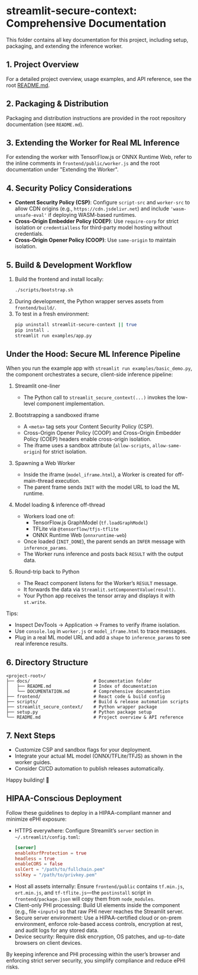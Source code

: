 # streamlit-secure-context: Comprehensive Documentation

This folder contains all key documentation for this project, including setup, packaging, and extending the inference worker.

## 1. Project Overview

For a detailed project overview, usage examples, and API reference, see the root [README.md](../README.md).

## 2. Packaging & Distribution

Packaging and distribution instructions are provided in the root repository documentation (see `README.md`).

## 3. Extending the Worker for Real ML Inference

For extending the worker with TensorFlow.js or ONNX Runtime Web, refer to the inline comments in `frontend/public/worker.js` and the root documentation under "Extending the Worker".

## 4. Security Policy Considerations

- **Content Security Policy (CSP)**: Configure `script-src` and `worker-src` to allow CDN origins (e.g., `https://cdn.jsdelivr.net`) and include `'wasm-unsafe-eval'` if deploying WASM-based runtimes.
- **Cross-Origin Embedder Policy (COEP)**: Use `require-corp` for strict isolation or `credentialless` for third-party model hosting without credentials.
- **Cross-Origin Opener Policy (COOP)**: Use `same-origin` to maintain isolation.

## 5. Build & Development Workflow

1. Build the frontend and install locally:
   ```bash
   ./scripts/bootstrap.sh
   ```
2. During development, the Python wrapper serves assets from `frontend/build/`.
3. To test in a fresh environment:
   ```bash
   pip uninstall streamlit-secure-context || true
   pip install .
   streamlit run examples/app.py
   ```

## Under the Hood: Secure ML Inference Pipeline

When you run the example app with `streamlit run examples/basic_demo.py`, the component orchestrates a secure, client-side inference pipeline:

1. Streamlit one-liner
   - The Python call to `streamlit_secure_context(...)` invokes the low-level component implementation.

2. Bootstrapping a sandboxed iframe
   - A `<meta>` tag sets your Content Security Policy (CSP).
   - Cross-Origin Opener Policy (COOP) and Cross-Origin Embedder Policy (COEP) headers enable cross-origin isolation.
   - The iframe uses a sandbox attribute (`allow-scripts`, `allow-same-origin`) for strict isolation.

3. Spawning a Web Worker
   - Inside the iframe (`model_iframe.html`), a Worker is created for off-main-thread execution.
   - The parent frame sends `INIT` with the model URL to load the ML runtime.

4. Model loading & inference off-thread
   - Workers load one of:
     - TensorFlow.js GraphModel (`tf.loadGraphModel`)
     - TFLite via `@tensorflow/tfjs-tflite`
     - ONNX Runtime Web (`onnxruntime-web`)
   - Once loaded (`INIT_DONE`), the parent sends an `INFER` message with `inference_params`.
   - The Worker runs inference and posts back `RESULT` with the output data.

5. Round-trip back to Python
   - The React component listens for the Worker’s `RESULT` message.
   - It forwards the data via `Streamlit.setComponentValue(result)`.
   - Your Python app receives the tensor array and displays it with `st.write`.

Tips:
- Inspect DevTools → Application → Frames to verify iframe isolation.
- Use `console.log` in `worker.js` or `model_iframe.html` to trace messages.
- Plug in a real ML model URL and add a `shape` to `inference_params` to see real inference results.

## 6. Directory Structure
```
<project-root>/
├── docs/                        # Documentation folder
│   ├── README.md                # Index of documentation
│   └── DOCUMENTATION.md         # Comprehensive documentation
├── frontend/                    # React code & build config
├── scripts/                     # Build & release automation scripts
├── streamlit_secure_context/    # Python wrapper package
├── setup.py                     # Python package setup
└── README.md                    # Project overview & API reference
```

## 7. Next Steps

- Customize CSP and sandbox flags for your deployment.
- Integrate your actual ML model (ONNX/TFLite/TFJS) as shown in the worker guides.
- Consider CI/CD automation to publish releases automatically.
  
Happy building! 🎉
  
## HIPAA-Conscious Deployment

Follow these guidelines to deploy in a HIPAA-compliant manner and minimize ePHI exposure:

- HTTPS everywhere: Configure Streamlit’s `server` section in `~/.streamlit/config.toml`:
  ```toml
  [server]
  enableXsrfProtection = true
  headless = true
  enableCORS = false
  sslCert = "/path/to/fullchain.pem"
  sslKey = "/path/to/privkey.pem"
  ```
- Host all assets internally: Ensure `frontend/public` contains `tf.min.js`, `ort.min.js`, and `tf-tflite.js`—the `postinstall` script in `frontend/package.json` will copy them from `node_modules`.
- Client-only PHI processing: Build UI elements inside the component (e.g., file `<input>`) so that raw PHI never reaches the Streamlit server.
- Secure server environment: Use a HIPAA-certified cloud or on-prem environment, enforce role-based access controls, encryption at rest, and audit logs for any stored data.
- Device security: Require disk encryption, OS patches, and up-to-date browsers on client devices.

By keeping inference and PHI processing within the user’s browser and enforcing strict server security, you simplify compliance and reduce ePHI risks.